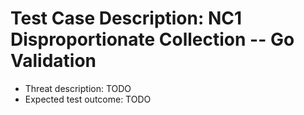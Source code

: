 # Test Case Description: NC1 Disproportionate Collection -- Go Validation
- Threat description: TODO
- Expected test outcome: TODO